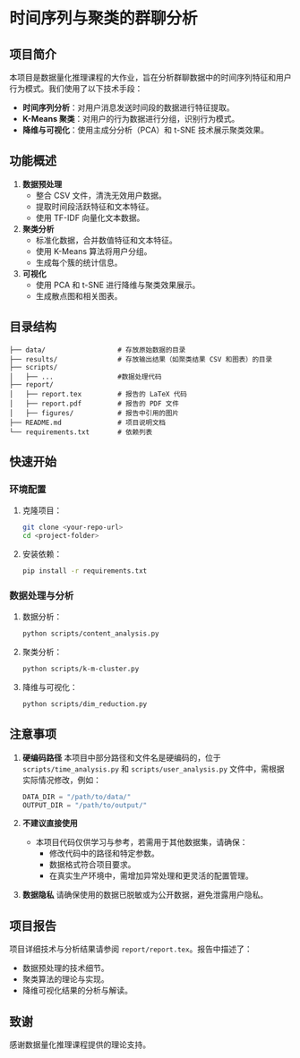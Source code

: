 # 时间序列与聚类的群聊分析

## 项目简介

本项目是数据量化推理课程的大作业，旨在分析群聊数据中的时间序列特征和用户行为模式。我们使用了以下技术手段：
- **时间序列分析**：对用户消息发送时间段的数据进行特征提取。
- **K-Means 聚类**：对用户的行为数据进行分组，识别行为模式。
- **降维与可视化**：使用主成分分析（PCA）和 t-SNE 技术展示聚类效果。

## 功能概述
1. **数据预处理**
    - 整合 CSV 文件，清洗无效用户数据。
    - 提取时间段活跃特征和文本特征。
    - 使用 TF-IDF 向量化文本数据。
2. **聚类分析**
    - 标准化数据，合并数值特征和文本特征。
    - 使用 K-Means 算法将用户分组。
    - 生成每个簇的统计信息。
3. **可视化**
    - 使用 PCA 和 t-SNE 进行降维与聚类效果展示。
    - 生成散点图和相关图表。

## 目录结构

```
├── data/                  # 存放原始数据的目录
├── results/               # 存放输出结果（如聚类结果 CSV 和图表）的目录
├── scripts/
│   ├── ...                #数据处理代码
├── report/
│   ├── report.tex         # 报告的 LaTeX 代码
│   ├── report.pdf         # 报告的 PDF 文件
│   ├── figures/           # 报告中引用的图片
├── README.md              # 项目说明文档
└── requirements.txt       # 依赖列表
```

## 快速开始

### 环境配置
1. 克隆项目：

     ```sh
     git clone <your-repo-url>
     cd <project-folder>
     ```

2. 安装依赖：

     ```sh
     pip install -r requirements.txt
     ```

### 数据处理与分析
1. 数据分析：

     ```sh
     python scripts/content_analysis.py
     ```

2. 聚类分析：

     ```sh
     python scripts/k-m-cluster.py
     ```

3. 降维与可视化：

     ```sh
     python scripts/dim_reduction.py
     ```

## 注意事项
1. **硬编码路径**
    本项目中部分路径和文件名是硬编码的，位于 `scripts/time_analysis.py` 和 `scripts/user_analysis.py` 文件中，需根据实际情况修改，例如：

     ```python
     DATA_DIR = "/path/to/data/"
     OUTPUT_DIR = "/path/to/output/"
     ```

2. **不建议直接使用**
    - 本项目代码仅供学习与参考，若需用于其他数据集，请确保：
      - 修改代码中的路径和特定参数。
      - 数据格式符合项目要求。
      - 在真实生产环境中，需增加异常处理和更灵活的配置管理。

3. **数据隐私**
    请确保使用的数据已脱敏或为公开数据，避免泄露用户隐私。

## 项目报告

项目详细技术与分析结果请参阅 `report/report.tex`。报告中描述了：
- 数据预处理的技术细节。
- 聚类算法的理论与实现。
- 降维可视化结果的分析与解读。

## 致谢

感谢数据量化推理课程提供的理论支持。
